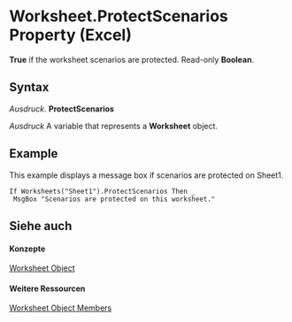 
# Worksheet.ProtectScenarios Property (Excel)

 **True** if the worksheet scenarios are protected. Read-only **Boolean**.


## Syntax

 _Ausdruck_. **ProtectScenarios**

 _Ausdruck_ A variable that represents a **Worksheet** object.


## Example

This example displays a message box if scenarios are protected on Sheet1.


```
If Worksheets("Sheet1").ProtectScenarios Then _ 
 MsgBox "Scenarios are protected on this worksheet."
```


## Siehe auch


#### Konzepte


[Worksheet Object](182b705e-854a-81cc-a4b0-59b942de55ae.md)
#### Weitere Ressourcen


[Worksheet Object Members](http://msdn.microsoft.com/library/f8c1afea-1a1c-f5e4-37e3-52c434c8c157%28Office.15%29.aspx)